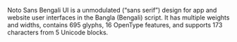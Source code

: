 Noto Sans Bengali UI is a unmodulated (“sans serif”) design for app and website user interfaces in the Bangla (Bengali) script. It has multiple weights and widths, contains 695 glyphs, 16 OpenType features, and supports 173 characters from 5 Unicode blocks.